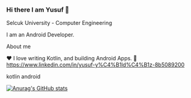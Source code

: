 ### Hi there I am Yusuf 👋

Selcuk University - Computer Engineering

I am an Android Developer. 

About me

❤️ I love writing Kotlin, and building Android Apps.
💬 https://www.linkedin.com/in/yusuf-y%C4%B1ld%C4%B1z-8b5089200

kotlin android


[![Anurag's GitHub stats](https://github-readme-stats.vercel.app/api?username=yusufyildiz41)](https://github.com/anuraghazra/github-readme-stats)
